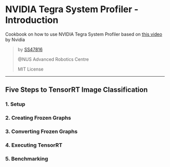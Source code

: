 # NVIDIA Tegra System Profiler - Introduction

Cookbook on how to use NVIDIA Tegra System Profiler based on [this video](https://developer.nvidia.com/embedded/twodaystoademo) by Nvidia

> by [SS47816](https://github.com/SS47816)
>
> @NUS Advanced Robotics Centre
>
> MIT License

---

## Five Steps to TensorRT Image Classification

### 1. Setup

### 2. Creating Frozen Graphs

### 3. Converting Frozen Graphs

### 4. Executing TensorRT

### 5. Benchmarking